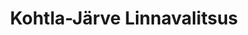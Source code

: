 ---
title: Kohtla-Järve Linnavalitsus
description: Kohtla-Järve Linnavalitsus
maintainer_name: Kohtla-Järve Linnavalitsus
maintainer_email: ''
---